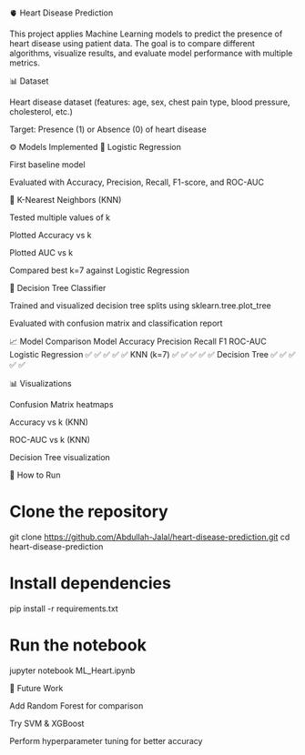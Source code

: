 🫀 Heart Disease Prediction

This project applies Machine Learning models to predict the presence of heart disease using patient data. The goal is to compare different algorithms, visualize results, and evaluate model performance with multiple metrics.

📊 Dataset

Heart disease dataset (features: age, sex, chest pain type, blood pressure, cholesterol, etc.)

Target: Presence (1) or Absence (0) of heart disease

⚙️ Models Implemented
🔹 Logistic Regression

First baseline model

Evaluated with Accuracy, Precision, Recall, F1-score, and ROC-AUC

🔹 K-Nearest Neighbors (KNN)

Tested multiple values of k

Plotted Accuracy vs k

Plotted AUC vs k

Compared best k=7 against Logistic Regression

🔹 Decision Tree Classifier

Trained and visualized decision tree splits using sklearn.tree.plot_tree

Evaluated with confusion matrix and classification report

📈 Model Comparison
Model	Accuracy	Precision	Recall	F1	ROC-AUC
Logistic Regression	✅	✅	✅	✅	✅
KNN (k=7)	✅	✅	✅	✅	✅
Decision Tree	✅	✅	✅	✅	✅

📊 Visualizations

Confusion Matrix heatmaps

Accuracy vs k (KNN)

ROC-AUC vs k (KNN)

Decision Tree visualization

🚀 How to Run
# Clone the repository
git clone https://github.com/Abdullah-Jalal/heart-disease-prediction.git
cd heart-disease-prediction

# Install dependencies
pip install -r requirements.txt

# Run the notebook
jupyter notebook ML_Heart.ipynb

📝 Future Work

Add Random Forest for comparison

Try SVM & XGBoost

Perform hyperparameter tuning for better accuracy
